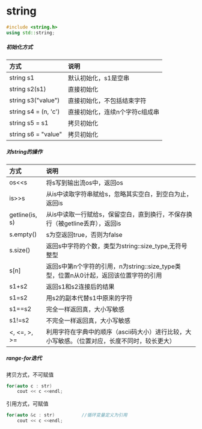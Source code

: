 # string 
```C++
#include <string.h>
using std::string;
```
##### 初始化方式
| 方式                 | 说明                        |
| :------------------- | :-------------------------- |
| string s1            | 默认初始化，s1是空串          |
| string s2(s1)        | 直接初始化                   |
| string s3("value")   | 直接初始化，不包括结束字符     |
| string s4 = (n, 'c') | 直接初始化，连续n个字符c组成串 |
| string s5 = s1       | 拷贝初始化                   |
| string s6 = "value"  | 拷贝初始化                   |

##### 对string的操作
| 方式           | 说明                                                                                 |
| :------------- | :---------------------------------------------------------------------------------- |
| os<<s          | 将s写到输出流os中，返回os                                                             |
| is>>s          | 从is中读取字符串赋给s，忽略其实空白，到空白为止，返回is                                   |
| getline(is, s) | 从is中读取一行赋给s，保留空白，直到换行，不保存换行（被getline丢弃），返回is               |
| s.empty()      | s为空返回true，否则为false                                                            |
| s.size()       | 返回s中字符的个数，类型为string::size_type,无符号整型                                   |
| s[n]           | 返回s中第n个字符的引用，n为string::size_type类型，位置n从0计起，返回该位置字符的引用       |
| s1+s2          | 返回s1和s2连接后的结果                                                                |
| s1=s2          | 用s2的副本代替s1中原来的字符                                                           |
| s1==s2         | 完全一样返回真，大小写敏感                                                             |
| s1!=s2         | 不完全一样返回真，大小写敏感                                                           |
| <, <=, >, >=   | 利用字符在字典中的顺序（ascii码大小）进行比较，大小写敏感。（位置对应，长度不同时，较长更大） |
##### range-for迭代
拷贝方式，不可赋值
```C++
for(auto c : str)			
	cout << c <<endl;
```
引用方式，可赋值
```C++
for(auto &c : str)			//循环变量定义为引用
	cout << c <<endl;
```
